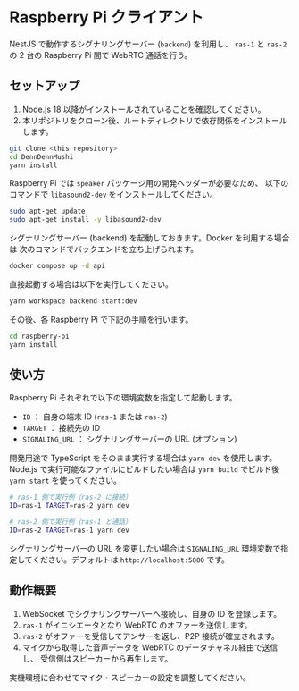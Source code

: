# Raspberry Pi クライアント

NestJS で動作するシグナリングサーバー (`backend`) を利用し、
`ras-1` と `ras-2` の 2 台の Raspberry Pi 間で WebRTC 通話を行う。

## セットアップ

1. Node.js 18 以降がインストールされていることを確認してください。
2. 本リポジトリをクローン後、ルートディレクトリで依存関係をインストールします。

```bash
git clone <this repository>
cd DennDennMushi
yarn install
```

Raspberry Pi では `speaker` パッケージ用の開発ヘッダーが必要なため、
以下のコマンドで `libasound2-dev` をインストールしてください。

```bash
sudo apt-get update
sudo apt-get install -y libasound2-dev
```

シグナリングサーバー (backend) を起動しておきます。Docker を利用する場合は
次のコマンドでバックエンドを立ち上げられます。

```bash
docker compose up -d api
```
直接起動する場合は以下を実行してください。

```bash
yarn workspace backend start:dev
```

その後、各 Raspberry Pi で下記の手順を行います。

```bash
cd raspberry-pi
yarn install
```

## 使い方

Raspberry Pi それぞれで以下の環境変数を指定して起動します。

- `ID` ： 自身の端末 ID (`ras-1` または `ras-2`)
- `TARGET` ： 接続先の ID
- `SIGNALING_URL` ： シグナリングサーバーの URL (オプション)

開発用途で TypeScript をそのまま実行する場合は `yarn dev` を使用します。
Node.js で実行可能なファイルにビルドしたい場合は
`yarn build` でビルド後 `yarn start` を使ってください。

```bash
# ras-1 側で実行例（ras-2 に接続）
ID=ras-1 TARGET=ras-2 yarn dev

# ras-2 側で実行例（ras-1 と通話）
ID=ras-2 TARGET=ras-1 yarn dev
```

シグナリングサーバーの URL を変更したい場合は `SIGNALING_URL`
環境変数で指定してください。デフォルトは `http://localhost:5000` です。

## 動作概要

1. WebSocket でシグナリングサーバーへ接続し、自身の ID を登録します。
2. `ras-1` がイニシエータとなり WebRTC のオファーを送信します。
3. `ras-2` がオファーを受信してアンサーを返し、P2P 接続が確立されます。
4. マイクから取得した音声データを WebRTC のデータチャネル経由で送信し、
   受信側はスピーカーから再生します。

実機環境に合わせてマイク・スピーカーの設定を調整してください。
